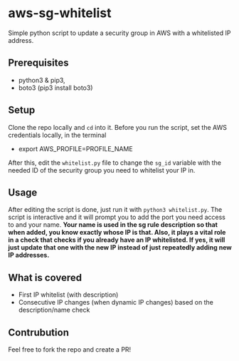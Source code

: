 # aws-sg-whitelist
Simple python script to update a security group in AWS with a whitelisted IP address.

## Prerequisites
- python3 & pip3,
- boto3 (pip3 install boto3)

## Setup
Clone the repo locally and `cd` into it. Before you run the script, set the AWS credentials locally, in the terminal
- export AWS_PROFILE=PROFILE_NAME

After this, edit the `whitelist.py` file to change the `sg_id` variable with the needed ID of the security group you need to whitelist your IP in.

## Usage
After editing the script is done, just run it with `python3 whitelist.py`. The script is interactive and it will prompt you to add the port you need access to and your name. **Your name is used in the sg rule description so that when added, you know exactly whose IP is that. Also, it plays a vital role in a check that checks if you already have an IP whitelisted. If yes, it will just update that one with the new IP instead of just repeatedly adding new IP addresses.**

## What is covered
- First IP whitelist (with description)
- Consecutive IP changes (when dynamic IP changes) based on the description/name check

## Contrubution
Feel free to fork the repo and create a PR!